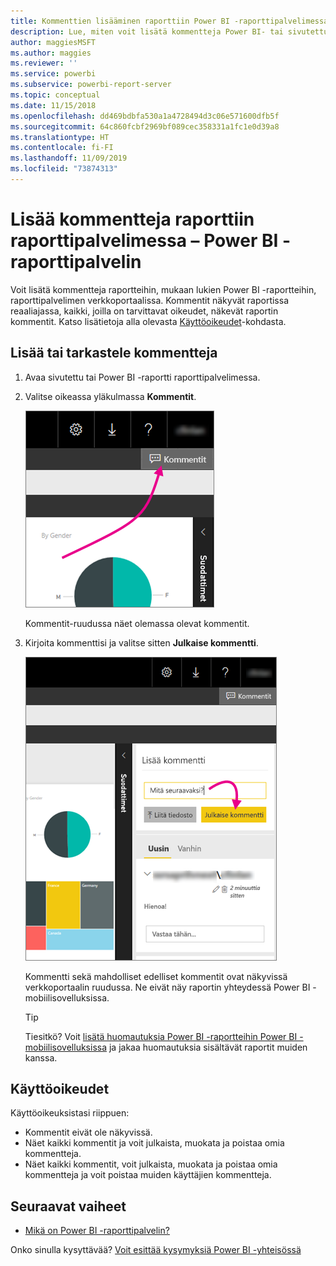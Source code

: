 ```yaml
---
title: Kommenttien lisääminen raporttiin Power BI -raporttipalvelimessa
description: Lue, miten voit lisätä kommentteja Power BI- tai sivutettuun raporttiin Power BI -raporttipalvelimessa tai SQL Server Reporting Services -raporttipalvelimessa.
author: maggiesMSFT
ms.author: maggies
ms.reviewer: ''
ms.service: powerbi
ms.subservice: powerbi-report-server
ms.topic: conceptual
ms.date: 11/15/2018
ms.openlocfilehash: dd469bdbfa530a1a4728494d3c06e571600dfb5f
ms.sourcegitcommit: 64c860fcbf2969bf089cec358331a1fc1e0d39a8
ms.translationtype: HT
ms.contentlocale: fi-FI
ms.lasthandoff: 11/09/2019
ms.locfileid: "73874313"
---
```

# <a name="add-comments-to-a-report-in-a-report-server---power-bi-report-server"></a>Lisää kommentteja raporttiin raporttipalvelimessa – Power BI -raporttipalvelin

Voit lisätä kommentteja raportteihin, mukaan lukien Power BI -raportteihin, raporttipalvelimen verkkoportaalissa. Kommentit näkyvät raportissa reaaliajassa, kaikki, joilla on tarvittavat oikeudet, näkevät raportin kommentit. Katso lisätietoja alla olevasta [Käyttöoikeudet](#permissions)-kohdasta.

## <a name="add-or-view-comments"></a>Lisää tai tarkastele kommentteja

1. Avaa sivutettu tai Power BI -raportti raporttipalvelimessa.
2. Valitse oikeassa yläkulmassa **Kommentit**.

    ![Valitse kommentit](media/add-comments/report-server-web-portal-comments-button.png)

    Kommentit-ruudussa näet olemassa olevat kommentit.
3. Kirjoita kommenttisi ja valitse sitten **Julkaise kommentti**.

    ![Julkaise kommentti](media/add-comments/report-server-web-portal-comments-pane.png)

    Kommentti sekä mahdolliset edelliset kommentit ovat näkyvissä verkkoportaalin ruudussa. Ne eivät näy raportin yhteydessä Power BI -mobiilisovelluksissa.

   > [!TIP]
   > Tiesitkö? Voit [lisätä huomautuksia Power BI -raportteihin Power BI -mobiilisovelluksissa](../consumer/mobile/mobile-annotate-and-share-a-tile-from-the-mobile-apps.md) ja jakaa huomautuksia sisältävät raportit muiden kanssa.

## <a name="permissions"></a>Käyttöoikeudet

Käyttöoikeuksistasi riippuen:

* Kommentit eivät ole näkyvissä.
* Näet kaikki kommentit ja voit julkaista, muokata ja poistaa omia kommentteja.
* Näet kaikki kommentit, voit julkaista, muokata ja poistaa omia kommentteja ja voit poistaa muiden käyttäjien kommentteja.

## <a name="next-steps"></a>Seuraavat vaiheet
* [Mikä on Power BI -raporttipalvelin?](get-started.md)  

Onko sinulla kysyttävää? [Voit esittää kysymyksiä Power BI -yhteisössä](https://community.powerbi.com/)

